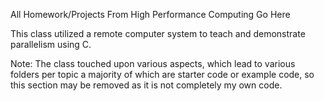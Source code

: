 All Homework/Projects From High Performance Computing Go Here

This class utilized a remote computer system to teach and demonstrate parallelism using C.

Note: The class touched upon various aspects, which lead to various folders per topic a majority of which are starter code or example code, so this section may be removed as it is not completely my own code.
